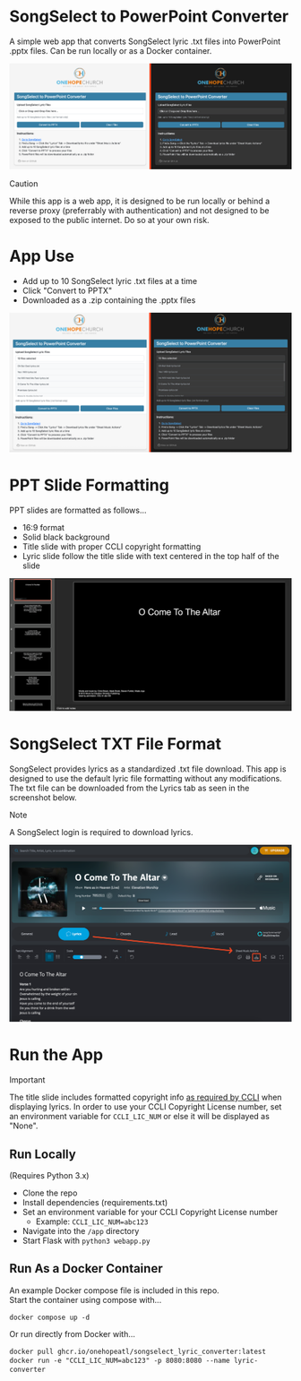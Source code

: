 # SongSelect to PowerPoint Converter
A simple web app that converts SongSelect lyric .txt files into PowerPoint .pptx files.
Can be run locally or as a Docker container.

<img src="assets/OHC-SSLC-Main-Combined.png" width="550" title="Lyric Converter App Screenshot">  

> [!CAUTION]
> While this app is a web app, it is designed to be run locally or behind a reverse proxy (preferrably with authentication) and not designed to be exposed to the public internet. Do so at your own risk.

# App Use
  * Add up to 10 SongSelect lyric .txt files at a time
  * Click "Convert to PPTX"
  * Downloaded as a .zip containing the .pptx files  

<img src="assets/OHC-SSLC-FilesSelected-Combined.png" width="550" title="Lyric Converter App Screenshot 2">  

# PPT Slide Formatting
PPT slides are formatted as follows...
  * 16:9 format
  * Solid black background
  * Title slide with proper CCLI copyright formatting
  * Lyric slide follow the title slide with text centered in the top half of the slide  

<img src="assets/OHC-SSLC-PPTX.png" width="550" title="PPTX File Example">  

# SongSelect TXT File Format
SongSelect provides lyrics as a standardized .txt file download. This app is designed to use the default lyric file formatting without any modifications. The txt file can be downloaded from the Lyrics tab as seen in the screenshot below.  

> [!NOTE]
> A SongSelect login is required to download lyrics.  

<img src="assets/SongSelect-Example.png" width="550" title="SongSelect File Download Example">  

# Run the App
> [!IMPORTANT]
> The title slide includes formatted copyright info [as required by CCLI](https://ccli.com/us/en/5-questions) when displaying lyrics. In order to use your CCLI Copyright License number, set an environment variable for `CCLI_LIC_NUM` or else it will be displayed as "None".  

## Run Locally
(Requires Python 3.x)
  * Clone the repo
  * Install dependencies (requirements.txt)
  * Set an environment variable for your CCLI Copyright License number
    * Example: `CCLI_LIC_NUM=abc123`
  * Navigate into the `/app` directory
  * Start Flask with `python3 webapp.py`  

## Run As a Docker Container
An example Docker compose file is included in this repo.  
Start the container using compose with...
```
docker compose up -d
```

Or run directly from Docker with...
```
docker pull ghcr.io/onehopeatl/songselect_lyric_converter:latest
docker run -e "CCLI_LIC_NUM=abc123" -p 8080:8080 --name lyric-converter
```  